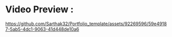 # Video Preview :


https://github.com/Sarthak32/Portfolio_template/assets/92269596/59e49187-5ab5-4dc1-9063-41d448de10a6



